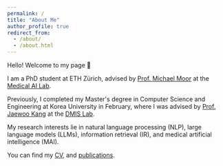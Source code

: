```yaml
---
permalink: /
title: "About Me"
author_profile: true
redirect_from: 
  - /about/
  - /about.html
---
```


Hello! Welcome to my page 👋

I am a PhD student at ETH Zürich, advised by [Prof. Michael Moor](https://michaelmoor.me/) at the [Medical AI Lab](https://bsse.ethz.ch/mail).

Previously, I completed my Master's degree in Computer Science and Engineering at Korea University in February, where I was advised by [Prof. Jaewoo Kang](https://scholar.google.co.kr/citations?user=RaBZafQAAAAJ&hl=ko) at the [DMIS Lab](https://dmis.korea.ac.kr). 

My research interests lie in natural language processing (NLP), large language models (LLMs), information retrieval (IR), and medical artificial intelligence (MAI).

You can find my [CV](https://drive.google.com/file/d/1ylIhycQhHHcpu64H05w4wYu58qo3JjST/view?usp=sharing), and [publications](https://scholar.google.com/citations?user=5cUeXqIAAAAJ&hl=en).
